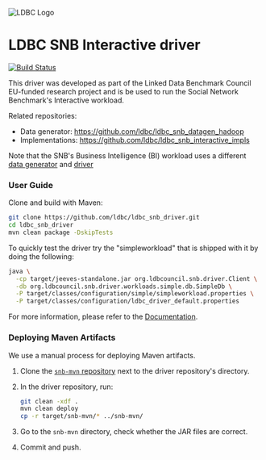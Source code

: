 ![LDBC Logo](ldbc-logo.png)
# LDBC SNB Interactive driver

[![Build Status](https://circleci.com/gh/ldbc/ldbc_snb_interactive_driver.svg?style=svg)](https://circleci.com/gh/ldbc/ldbc_snb_interactive_driver)

This driver was developed as part of the Linked Data Benchmark Council EU-funded research project and is be used to run the Social Network Benchmark's Interactive workload.

Related repositories:

* Data generator: https://github.com/ldbc/ldbc_snb_datagen_hadoop
* Implementations: https://github.com/ldbc/ldbc_snb_interactive_impls

Note that the SNB's Business Intelligence (BI) workload uses a different [data generator](https://github.com/ldbc/ldbc_snb_datagen_spark) and [driver](https://github.com/ldbc/ldbc_snb_bi)

### User Guide

Clone and build with Maven:

```bash
git clone https://github.com/ldbc/ldbc_snb_driver.git
cd ldbc_snb_driver
mvn clean package -DskipTests
```

To quickly test the driver try the "simpleworkload" that is shipped with it by doing the following:

```bash
java \
  -cp target/jeeves-standalone.jar org.ldbcouncil.snb.driver.Client \
  -db org.ldbcouncil.snb.driver.workloads.simple.db.SimpleDb \
  -P target/classes/configuration/simple/simpleworkload.properties \
  -P target/classes/configuration/ldbc_driver_default.properties
```

For more information, please refer to the [Documentation](https://github.com/ldbc/ldbc_driver/wiki).

### Deploying Maven Artifacts

We use a manual process for deploying Maven artifacts.

1. Clone the [`snb-mvn` repository](https://github.com/ldbc/snb-mvn) next to the driver repository's directory.

2. In the driver repository, run:

    ```bash
    git clean -xdf .
    mvn clean deploy
    cp -r target/snb-mvn/* ../snb-mvn/
    ```

3. Go to the `snb-mvn` directory, check whether the JAR files are correct.

4. Commit and push.
